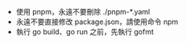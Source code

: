 - 使用 pnpm，永遠不要刪除 ./pnpm-\*.yaml
- 永遠不要直接修改 package.json，請使用命令 npm
- 執行 go build、go run 之前，先執行 gofmt
